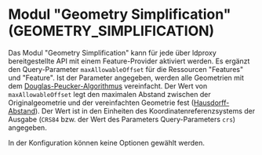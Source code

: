 # Modul "Geometry Simplification" (GEOMETRY_SIMPLIFICATION)

Das Modul "Geometry Simplification" kann für jede über ldproxy bereitgestellte API mit einem Feature-Provider aktiviert werden. Es ergänzt den Query-Parameter `maxAllowableOffset` für die Ressourcen "Features" und "Feature". Ist der Parameter angegeben, werden alle Geometrien mit dem [Douglas-Peucker-Algorithmus](https://en.wikipedia.org/wiki/Ramer%E2%80%93Douglas%E2%80%93Peucker_algorithm) vereinfacht. Der Wert von `maxAllowableOffset` legt den maximalen Abstand zwischen der Originalgeometrie und der vereinfachten Geometrie fest ([Hausdorff-Abstand](https://en.wikipedia.org/wiki/Hausdorff_distance)). Der Wert ist in den Einheiten des Koordinatenreferenzsystems der Ausgabe (`CRS84` bzw. der Wert des Parameters Query-Parameters `crs`) angegeben.

In der Konfiguration können keine Optionen gewählt werden.
